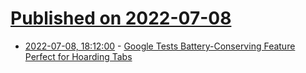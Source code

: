 # [Published on 2022-07-08](index.md)

* [2022-07-08, 18:12:00](https://tech.slashdot.org/story/22/07/08/1812245/google-tests-battery-conserving-feature-perfect-for-hoarding-tabs?utm_source=rss1.0mainlinkanon&utm_medium=feed) - [Google Tests Battery-Conserving Feature Perfect for Hoarding Tabs](https://tech.slashdot.org/story/22/07/08/1812245/google-tests-battery-conserving-feature-perfect-for-hoarding-tabs?utm_source=rss1.0mainlinkanon&utm_medium=feed)
